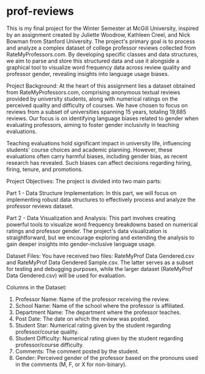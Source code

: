 # prof-reviews

This is my final project for the Winter Semester at McGill University, inspired by an assignment created by Juliette Woodrow, Kathleen Creel, and Nick Bowman from Stanford University. The project's primary goal is to process and analyze a complex dataset of college professor reviews collected from RateMyProfessors.com. By developing specific classes and data structures, we aim to parse and store this structured data and use it alongside a graphical tool to visualize word frequency data across review quality and professor gender, revealing insights into language usage biases.

Project Background:
At the heart of this assignment lies a dataset obtained from RateMyProfessors.com, comprising anonymous textual reviews provided by university students, along with numerical ratings on the perceived quality and difficulty of courses. We have chosen to focus on reviews from a subset of universities spanning 15 years, totaling 19,685 reviews. Our focus is on identifying language biases related to gender when evaluating professors, aiming to foster gender inclusivity in teaching evaluations.

Teaching evaluations hold significant impact in university life, influencing students' course choices and academic planning. However, these evaluations often carry harmful biases, including gender bias, as recent research has revealed. Such biases can affect decisions regarding hiring, firing, tenure, and promotions.

Project Objectives:
The project is divided into two main parts:

Part 1 - Data Structure Implementation:
In this part, we will focus on implementing robust data structures to effectively process and analyze the professor reviews dataset.

Part 2 - Data Visualization and Analysis:
This part involves creating powerful tools to visualize word frequency breakdowns based on numerical ratings and professor gender. The project's data visualization is straightforward, but we encourage exploring and extending the analysis to gain deeper insights into gender-inclusive language usage.

Dataset Files:
You have received two files: RateMyProf Data Gendered.csv and RateMyProf Data Gendered Sample.csv. The latter serves as a subset for testing and debugging purposes, while the larger dataset (RateMyProf Data Gendered.csv) will be used for evaluation.

Columns in the Dataset:

1. Professor Name: Name of the professor receiving the review.
2. School Name: Name of the school where the professor is affiliated.
3. Department Name: The department where the professor teaches.
4. Post Date: The date on which the review was posted.
5. Student Star: Numerical rating given by the student regarding professor/course quality.
6. Student Difficulty: Numerical rating given by the student regarding professor/course difficulty.
7. Comments: The comment posted by the student.
8. Gender: Perceived gender of the professor based on the pronouns used in the comments (M, F, or X for non-binary).
